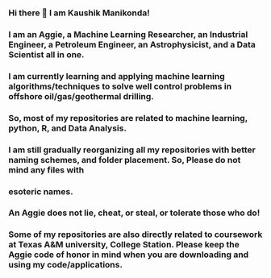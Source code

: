 ### Hi there 👋 I am Kaushik Manikonda!
### I am an Aggie, a Machine Learning Researcher, an Industrial Engineer, a Petroleum Engineer, an Astrophysicist, and a Data Scientist all in one.
### I am currently learning and applying machine learning algorithms/techniques to solve well control problems in offshore oil/gas/geothermal drilling.
### So, most of my repositories are related to machine learning, python, R, and Data Analysis.
### I am still gradually reorganizing all my repositories with better naming schemes, and folder placement. So, Please do not mind any files with
### esoteric names.
### An Aggie does not lie, cheat, or steal, or tolerate those who do!
### Some of my repositories are also directly related to coursework at Texas A&M university, College Station. Please keep the Aggie code of honor in mind when you are downloading and using my code/applications.
<!--
**kaushikmanikonda/Kaushikmanikonda** is a ✨ _special_ ✨ repository because its `README.md` (this file) appears on your GitHub profile.

Here are some ideas to get you started:

- 🔭 I’m currently working on ...
- 🌱 I’m currently learning ...
- 👯 I’m looking to collaborate on ...
- 🤔 I’m looking for help with ...
- 💬 Ask me about ...
- 📫 How to reach me: ...
- 😄 Pronouns: ...
- ⚡ Fun fact: ...
-->
